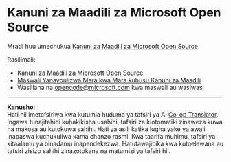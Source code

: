<!--
CO_OP_TRANSLATOR_METADATA:
{
  "original_hash": "c06b12caf3c901eb3156e3dd5b0aea56",
  "translation_date": "2025-08-27T20:34:09+00:00",
  "source_file": "CODE_OF_CONDUCT.md",
  "language_code": "sw"
}
-->
# Kanuni za Maadili za Microsoft Open Source

Mradi huu umechukua [Kanuni za Maadili za Microsoft Open Source](https://opensource.microsoft.com/codeofconduct/).

Rasilimali:

- [Kanuni za Maadili za Microsoft Open Source](https://opensource.microsoft.com/codeofconduct/)
- [Maswali Yanayoulizwa Mara kwa Mara kuhusu Kanuni za Maadili](https://opensource.microsoft.com/codeofconduct/faq/)
- Wasiliana na [opencode@microsoft.com](mailto:opencode@microsoft.com) kwa maswali au wasiwasi

---

**Kanusho**:  
Hati hii imetafsiriwa kwa kutumia huduma ya tafsiri ya AI [Co-op Translator](https://github.com/Azure/co-op-translator). Ingawa tunajitahidi kuhakikisha usahihi, tafsiri za kiotomatiki zinaweza kuwa na makosa au kutokuwa sahihi. Hati ya asili katika lugha yake ya awali inapaswa kuchukuliwa kama chanzo rasmi. Kwa taarifa muhimu, tafsiri ya kitaalamu ya binadamu inapendekezwa. Hatutawajibika kwa kutoelewana au tafsiri zisizo sahihi zinazotokana na matumizi ya tafsiri hii.